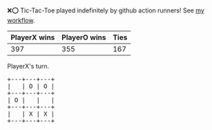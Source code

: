 :x::o: Tic-Tac-Toe played indefinitely by github action runners! See [my workflow](.github/workflows/play.yaml).

|PlayerX wins|PlayerO wins|Ties|
|-|-|-|
|397|355|167|

PlayerX's turn.

<pre>
+---+---+---+
|   | O | O |
+---+---+---+
| O |   |   |
+---+---+---+
|   | X | X |
+---+---+---+
</pre>